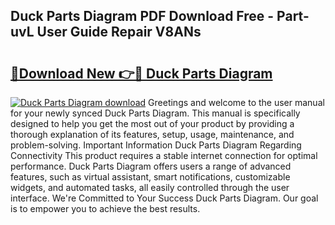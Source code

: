 ## Duck Parts Diagram PDF Download Free - Part-uvL User Guide Repair V8ANs

# <h2><a href="http://dfouiwv.blite.top/?on=Duck+Parts+Diagram">🔗Download New 👉🔴 Duck Parts Diagram</a></h2>

[![Duck Parts Diagram download](https://i.imgur.com/lujVjoI.png)](http://dfouiwv.blite.top/?on=Duck+Parts+Diagram)
Greetings and welcome to the user manual for your newly synced Duck Parts Diagram. This manual is specifically designed to help you get the most out of your product by providing a thorough explanation of its features, setup, usage, maintenance, and problem-solving. Important Information Duck Parts Diagram Regarding Connectivity This product requires a stable internet connection for optimal performance. Duck Parts Diagram offers users a range of advanced features, such as virtual assistant, smart notifications, customizable widgets, and automated tasks, all easily controlled through the user interface. We're Committed to Your Success Duck Parts Diagram. Our goal is to empower you to achieve the best results.
